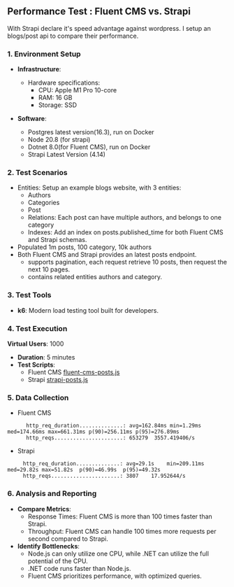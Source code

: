 ## Performance Test : Fluent CMS vs. Strapi

With Strapi declare it's speed advantage against wordpress. I setup 
an blogs/post api to compare their performance.

### 1. **Environment Setup**

- **Infrastructure**:
    - Hardware specifications:
        - CPU: Apple M1 Pro 10-core
        - RAM: 16 GB
        - Storage: SSD

- **Software**:
    - Postgres latest version(16.3), run on Docker
    - Node 20.8 (for strapi)
    - Dotnet 8.0(for Fluent CMS), run on Docker
    - Strapi Latest Version (4.14)

### 2. **Test Scenarios**
- Entities: Setup an example blogs website, with 3 entities:
  - Authors
  - Categories
  - Post 
  - Relations: Each post can have multiple authors, and belongs to one category
  - Indexes: Add an index on posts.published_time for both Fluent CMS and Strapi schemas.
- Populated 1m posts, 100 category, 10k authors 
- Both Fluent CMS and Strapi provides an latest posts endpoint.
  - supports pagination, each request retrieve 10 posts, then request the next 10 pages.
  - contains related entities authors and category.

### 3. **Test Tools**
- **k6**: Modern load testing tool built for developers.
### 4. **Test Execution**
**Virtual Users**: 1000
- **Duration**: 5 minutes
- **Test Scripts**: 
  - Fluent CMS [fluent-cms-posts.js](..%2F..%2Fperformance_tests%2Ffluent-cms-posts.js)
  - Strapi [strapi-posts.js](..%2F..%2Fperformance_tests%2Fstrapi-posts.js)
### 5. **Data Collection**
- Fluent CMS
```
      http_req_duration..............: avg=162.84ms min=1.29ms  med=174.66ms max=661.31ms p(90)=256.11ms p(95)=276.89ms
      http_reqs......................: 653279  3557.419406/s
```
- Strapi 
```
     http_req_duration..............: avg=29.1s    min=209.11ms med=29.82s max=51.82s  p(90)=46.99s  p(95)=49.32s  
     http_reqs......................: 3807    17.952644/s
```
### 6. **Analysis and Reporting**

- **Compare Metrics**:
    - Response Times: Fluent CMS is more than 100 times faster than Strapi.
    - Throughput: Fluent CMS can handle 100 times more requests per second compared to Strapi.
- **Identify Bottlenecks**:
    - Node.js can only utilize one CPU, while .NET can utilize the full potential of the CPU.
    - .NET code runs faster than Node.js.
    - Fluent CMS prioritizes performance, with optimized queries.
